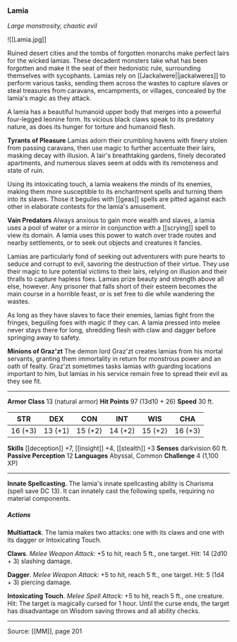 ### Lamia
_Large monstrosity, chaotic evil_

![[Lamia.jpg]]

Ruined desert cities and the tombs of forgotten monarchs make perfect lairs for the wicked lamias. These decadent monsters take what has been forgotten and make it the seat of their hedonistic rule, surrounding themselves with sycophants. Lamias rely on [[Jackalwere||jackalweres]] to perform various tasks, sending them across the wastes to capture slaves or steal treasures from caravans, encampments, or villages, concealed by the lamia's magic as they attack.

A lamia has a beautiful humanoid upper body that merges into a powerful four-legged leonine form. Its vicious black claws speak to its predatory nature, as does its hunger for torture and humanoid flesh.

**Tyrants of Pleasure** Lamias adorn their crumbling havens with finery stolen from passing caravans, then use magic to further accentuate their lairs, masking decay with illusion. A lair's breathtaking gardens, finely decorated apartments, and numerous slaves seem at odds with its remoteness and state of ruin.

Using its intoxicating touch, a lamia weakens the minds of its enemies, making them more susceptible to its enchantment spells and turning them into its slaves. Those it beguiles with [[geas]] spells are pitted against each other in elaborate contests for the lamia's amusement.


**Vain Predators** Always anxious to gain more wealth and slaves, a lamia uses a pool of water or a mirror in conjunction with a [[scrying]] spell to view its domain. A lamia uses this power to watch over trade routes and nearby settlements, or to seek out objects and creatures it fancies.

Lamias are particularly fond of seeking out adventurers with pure hearts to seduce and corrupt to evil, savoring the destruction of their virtue. They use their magic to lure potential victims to their lairs, relying on illusion and their thralls to capture hapless foes. Lamias prize beauty and strength above all else, however. Any prisoner that falls short of their esteem becomes the main course in a horrible feast, or is set free to die while wandering the wastes.

As long as they have slaves to face their enemies, lamias fight from the fringes, beguiling foes with magic if they can. A lamia pressed into melee never stays there for long, shredding flesh with claw and dagger before springing away to safety.


**Minions of Graz'zt** The demon lord Graz'zt creates lamias from his mortal servants, granting them immortality in return for monstrous power and an oath of fealty. Graz'zt sometimes tasks lamias with guarding locations important to him, but lamias in his service remain free to spread their evil as they see fit.






---

**Armor Class** 13 (natural armor)
**Hit Points** 97 (13d10 + 26)
**Speed** 30 ft.

| STR     | DEX     | CON     | INT     | WIS     | CHA     |
|---------|---------|---------|---------|---------|---------|
| 16 (+3) | 13 (+1) | 15 (+2) | 14 (+2) | 15 (+2) | 16 (+3) |

**Skills** [[deception]] +7, [[insight]] +4, [[stealth]] +3
**Senses** darkvision 60 ft.
**Passive Perception** 12
**Languages** Abyssal, Common
**Challenge** 4 (1,100 XP)

---

**Innate Spellcasting.** The lamia's innate spellcasting ability is Charisma (spell save DC 13). It can innately cast the following spells, requiring no material components.

##### Actions
**Multiattack**. The lamia makes two attacks: one with its claws and one with its dagger or Intoxicating Touch.

**Claws**. _Melee Weapon Attack:_ +5 to hit, reach 5 ft., one target. Hit: 14 (2d10 + 3) slashing damage.

**Dagger**. _Melee Weapon Attack:_ +5 to hit, reach 5 ft., one target. Hit: 5 (1d4 + 3) piercing damage.

**Intoxicating Touch**. _Melee Spell Attack:_ +5 to hit, reach 5 ft., one creature. Hit: The target is magically cursed for 1 hour. Until the curse ends, the target has disadvantage on Wisdom saving throws and all ability checks.


---

Source: [[MM]], page 201